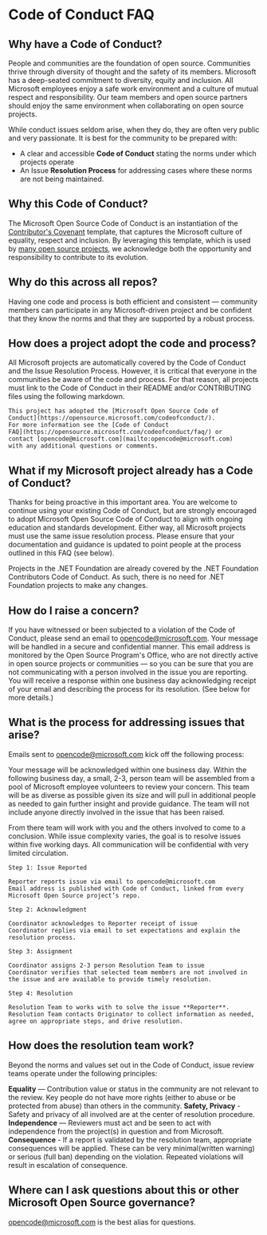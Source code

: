 # Code of Conduct FAQ


## Why have a Code of Conduct?
People and communities are the foundation of open source. Communities thrive through diversity of thought and the safety of its members. Microsoft has a deep-seated commitment to diversity, equity and inclusion. All Microsoft employees enjoy a safe work environment and a culture of mutual respect and responsibility. Our team members and open source partners should enjoy the same environment when collaborating on open source projects.

While conduct issues seldom arise, when they do, they are often very public and very passionate. It is best for the community to be prepared with:
* A clear and accessible **Code of Conduct** stating the norms under which projects operate
* An Issue **Resolution Process** for addressing cases where these norms are not being maintained.

## Why this Code of Conduct?
The Microsoft Open Source Code of Conduct is an instantiation of the [Contributor's Covenant](https://www.contributor-covenant.org/) template, that captures the Microsoft culture of equality, respect and inclusion. By leveraging this template, which is used by [many open source projects](https://www.contributor-covenant.org/adopters/), we acknowledge both the opportunity and responsibility to contribute to its evolution.

## Why do this across all repos?
Having one code and process is both efficient and consistent — community members can participate in any Microsoft-driven project and be confident that they know the norms and that they are supported by a robust process.

## How does a project adopt the code and process?
All Microsoft projects are automatically covered by the Code of Conduct and the Issue Resolution Process. However, it is critical that everyone in the communities be aware of the code and process. For that reason, all projects must link to the Code of Conduct in their README and/or CONTRIBUTING files using the following markdown.

```
This project has adopted the [Microsoft Open Source Code of
Conduct](https://opensource.microsoft.com/codeofconduct/).
For more information see the [Code of Conduct
FAQ](https://opensource.microsoft.com/codeofconduct/faq/) or
contact [opencode@microsoft.com](mailto:opencode@microsoft.com)
with any additional questions or comments.
```

## What if my Microsoft project already has a Code of Conduct?
Thanks for being proactive in this important area. You are welcome to continue using your existing Code of Conduct, but are strongly encouraged to adopt Microsoft Open Source Code of Conduct to align with ongoing education and standards development. Either way, all Microsoft projects must use the same issue resolution process. Please ensure that your documentation and guidance is updated to point people at the process outlined in this FAQ (see below).

Projects in the .NET Foundation are already covered by the .NET Foundation Contributors Code of Conduct. As such, there is no need for .NET Foundation projects to make any changes.

## How do I raise a concern?
If you have witnessed or been subjected to a violation of the Code of Conduct, please send an email to opencode@microsoft.com. Your message will be handled in a secure and confidential manner. This email address is monitored by the Open Source Program's Office, who are not directly active in open source projects or communities — so you can be sure that you are not communicating with a person involved in the issue you are reporting. You will receive a response within one business day acknowledging receipt of your email and describing the process for its resolution. (See below for more details.)

## What is the process for addressing issues that arise?
Emails sent to opencode@microsoft.com kick off the following process:

Your message will be acknowledged within one business day.
Within the following business day, a small, 2-3, person team will be assembled from a pool of Microsoft employee volunteers to review your concern. This team will be as diverse as possible given its size and will pull in additional people as needed to gain further insight and provide guidance. The team will not include anyone directly involved in the issue that has been raised.

From there team will work with you and the others involved to come to a conclusion. While issue complexity varies, the goal is to resolve issues within five working days.
All communication will be confidential with very limited circulation.


```
Step 1: Issue Reported

Reporter reports issue via email to opencode@microsoft.com
Email address is published with Code of Conduct, linked from every Microsoft Open Source project’s repo.

Step 2: Acknowledgment

Coordinator acknowledges to Reporter receipt of issue
Coordinator replies via email to set expectations and explain the resolution process.

Step 3: Assignment

Coordinator assigns 2-3 person Resolution Team to issue
Coordinator verifies that selected team members are not involved in the issue and are available to provide timely resolution.

Step 4: Resolution

Resolution Team to works with to solve the issue **Reporter**.
Resolution Team contacts Originator to collect information as needed, agree on appropriate steps, and drive resolution.
```

## How does the resolution team work?
Beyond the norms and values set out in the Code of Conduct, issue review teams operate under the following principles:

**Equality** — Contribution value or status in the community are not relevant to the review. Key people do not have more rights (either to abuse or be protected from abuse) than others in the community.
**Safety, Privacy** - Safety and privacy of all involved are at the center of resolution procedure.
**Independence** — Reviewers must act and be seen to act with independence from the project(s) in question and from Microsoft.
**Consequence** - If a report is validated by the resolution team, appropriate consequences will be applied. These can be very minimal(written warning) or serious (full ban) depending on the violation.  Repeated violations will result in escalation of consequence.

## Where can I ask questions about this or other Microsoft Open Source governance?
opencode@microsoft.com is the best alias for questions.

